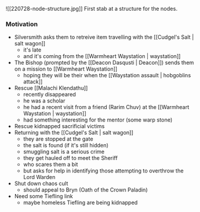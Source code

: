 ![[220728-node-structure.jpg]]
First stab at a structure for the nodes.

### Motivation
- Silversmith asks them to retreive item travelling  with the [[Cudgel's Salt | salt wagon]]
	- it's late
	- and it's coming from the [[Warmheart Waystation | waystation]]
- The Bishop (prompted by the [[Deacon Dasqusti | Deacon]]) sends them on a mission to [[Warmheart Waystation]]
	- hoping they will be their when the [[Waystation assault | hobgoblins attack]]
- Rescue [[Malachi Klendathu]]
	- recently disappeared
	- he was a scholar
	- he had a recent visit from a friend (Rarim Chuv) at the [[Warmheart Waystation | waystation]]
	- had something interesting for the mentor (some warp stone)
- Rescue kidnapped sacrificial victims
- Returning with the [[Cudgel's Salt | salt wagon]]
	- they are stopped at the gate
	- the salt is found (if it's still hidden)
	- smuggling salt is a serious crime
	- they get hauled off to meet the Sheriff
	- who scares them a bit
	- but asks for help in identifying those attempting to overthrow the Lord Warden
- Shut down chaos cult
	- should appeal to Bryn (Oath of the Crown Paladin)
- Need some Tiefling link
	- maybe homeless Tiefling are being kidnapped